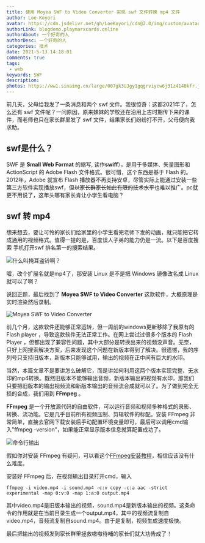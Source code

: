```yaml
---
title: 使用 Moyea SWF to Video Converter 实现 swf 文件转换 mp4 文件
author: Loe-Koyori
avatar: https://cdn.jsdelivr.net/gh/LoeKoyori/cdn@2.0/img/custom/avatar.png
authorLink: blogdemo.playmarxcards.online
authorAbout: 一个好奇的人
authorDesc: 一个好奇的人
categories: 技术
date: 2021-5-13 14:18:01
comments: true
tags: 
 - web
keywords: SWF
description: 
photos: https://ww1.sinaimg.cn/large/007gk3UJgy1gqgrviycw6j31z4140kfr.jpg
---
```

前几天，父母给我发了一条消息和两个 swf 文件。我很惊奇：这都2021年了，怎么还有 swf 文件呢？一问原因，原来妹妹的学校还在沿用上古时期传下来的课件，而老师也只在家长群里发了 swf 文件，结果家长们纷纷打不开，父母便向我求助。

## swf是什么？

SWF 是 **Small Web Format** 的缩写, 读作**swiff**），是用于多媒体、矢量图形和 ActionScript 的 Adobe Flash 文件格式。很可惜，这个东西是基于 Flash 的。2012年，Adobe 就宣布 Flash 播放器不再支持安卓，尽管实际上能通过安装一些第三方软件实现播放swf，但~~以家长群家长如此有限的技术水平~~也难以推广。pc就更不用说了，这年头哪有家长肯让小学生看电脑？

## swf 转 mp4

想来想去，要让可怜的家长们给家里的小学生看完老师下发的动画，就只能把它转成通用的视频格式。值得一提的是，百度误人子弟的能力仍是一流。以下是百度搜索  手机打开swf  排名第一的搜索结果。

![什么叫掩耳盗铃啊？](https://exp-picture.cdn.bcebos.com/836a6aee1c324b186e62014453a72633498448e7.jpg?x-bce-process=image%2Fresize%2Cm_lfit%2Cw_500%2Climit_1%2Fquality%2Cq_80)

嚯，改个扩展名就是mp4了，那安装 Linux 是不是把 Windows 镜像改名成 Linux 就可以了啊？

说回正题，最后找到了 **Moyea SWF to Video Converter** 这款软件，大概原理是实时渲染然后录制。

![Moyea SWF to Video Converter](http://ww1.sinaimg.cn/large/007gk3UJgy1gqg24z3zy1j30hc09vdi8.jpg)

前几个月，这款软件还能够正常运转，但一周前的windows更新移除了我原有的 Flash player ，导致这款软件无法正常工作。在网上尝试过很多个版本的 Flash Player ，但都出现了兼容性问题，其中大部分是转换出来的视频没声音。无奈，只好上网搜索解决方案，后来发现这个问题在新版本得到了解决。很遗憾，我的序列号只支持旧版本，新版本只能够试用，输出的视频在正中间有巨大的水印。

当然，本篇文章不是要讲怎么破解它，而是讲如何利用这两个版本实现完整、无水印的mp4转换。既然旧版本不能够输出音频，新版本输出的视频有水印，那我们只要把旧版本的输出视频流和新版本输出的音频流合成就可以了。为了做到完全无损的合成，我们用到 **FFmpeg** 。

**FFmpeg** 是一个开放源代码的自由软件，可以运行音频和视频多种格式的录影、转换、流功能。它是几乎目前所有视频压制、剪辑软件的标配。安装 FFmpeg 非常简单，直接去官网下载安装后手动配置环境变量即可，最后可以调用cmd输入"ffmpeg -version"，如果能正常显示版本信息就算配置成功了。

![命令行输出](http://ww1.sinaimg.cn/large/007gk3UJgy1gqgrgh0norj30qi089mx9.jpg)

假如你对安装 FFmpeg 有疑问，可以看这个[FFmpeg安装教程](https://www.jianshu.com/p/2b609afb9800)，相信应该没有什么难度。

安装好 FFmpeg 后，在视频输出目录打开cmd，输入

```
ffmpeg -i video.mp4 -i sound.mp4 -c:v copy -c:a aac -strict experimental -map 0:v:0 -map 1:a:0 output.mp4
```

其中video.mp4是旧版本输出的视频，sound.mp4是新版本输出的视频。这条命令的作用就是在当前目录生成一个output.mp4，其中的视频流复制自video.mp4，音频流复制自sound.mp4。由于是复制，视频生成速度极快。

最后把输出的视频发到家长群里拯救嗷嗷待哺的家长们就大功告成了！

